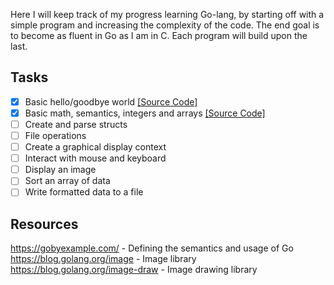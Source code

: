 Here I will keep track of my progress learning Go-lang, by starting off with a simple program and increasing the complexity of the code. The end goal is to become as fluent in Go as I am in C. Each program will build upon the last.

## Tasks

- [x] Basic hello/goodbye world [[Source Code]](hello)
- [x] Basic math, semantics, integers and arrays [[Source Code]](math)
- [ ] Create and parse structs
- [ ] File operations
- [ ] Create a graphical display context
- [ ] Interact with mouse and keyboard
- [ ] Display an image
- [ ] Sort an array of data
- [ ] Write formatted data to a file

## Resources

https://gobyexample.com/ - Defining the semantics and usage of Go
https://blog.golang.org/image - Image library
https://blog.golang.org/image-draw - Image drawing library
